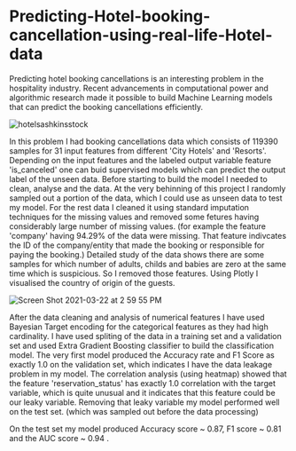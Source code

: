 # Predicting-Hotel-booking-cancellation-using-real-life-Hotel-data

Predicting hotel booking cancellations is an interesting problem in the hospitality industry. Recent advancements in computational power and algorithmic research made it possible to build Machine Learning models that can predict the booking cancellations efficiently. 

![hotelsashkinsstock](https://user-images.githubusercontent.com/70813394/111965184-78ae5180-8b1b-11eb-923d-a52996fd1fed.png)

In this problem I had booking cancellations data which consists of 119390 samples for 31 input features from different 'City Hotels' and 'Resorts'. Depending on the input features and the labeled output variable feature 'is_canceled' one can buid supervised models which can predict the output label of the unseen data. Before starting to build the model I needed to clean, analyse and the data. At the very behinning of this project I randomly sampled out a portion of the data, which I could use as unseen data to test my model. For the rest data I cleaned it using standard imputation techniques for the missing values and removed some fetures having considerably large number of missing values. (for example the feature 'company' having 94.29% of the data were missing. That feature indivcates the ID of the company/entity that made the booking or responsible for paying the booking.) Detailed study of the data shows there are some samples for which number of adults, childs and babies are zero at the same time which is suspicious. So I removed those features. Using Plotly I visualised the country of origin of the guests.

![Screen Shot 2021-03-22 at 2 59 55 PM](https://user-images.githubusercontent.com/70813394/111969196-fb391000-8b1f-11eb-8425-7b05747f994f.png)

After the data cleaning and analysis of numerical features I have used Bayesian Target encoding for the categorical features as they had high cardinality.
I have used spliting of the data in a training set and a validation set and used Extra Gradient Boosting classifier to build the classification model. The very first model produced the Accuracy rate and F1 Score as exactly 1.0 on the validation set, which indicates I have the data leakage problem in my model. 
The correlation analysis (using heatmap) showed that the feature 'reservation_status' has exactly 1.0 correlation with the target variable, which is quite unusual and it indicates that this feature could be our leaky variable. Removing that leaky variable my model performed well on the test set. (which was sampled out before the data processing)

On the test set my model produced Accuracy score ~ 0.87, F1 score ~ 0.81 and the AUC score ~ 0.94 .

